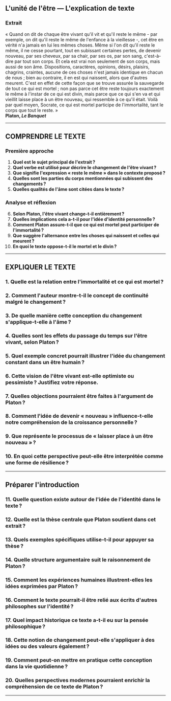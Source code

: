 ## L'unité de l'être — L'explication de texte

### Extrait
« Quand on dit de chaque être vivant qu'il vit et qu'il reste le même - par exemple, on dit qu'il reste le même de l'enfance à la vieillesse -, cet être en vérité n'a jamais en lui les mêmes choses. Même si l'on dit qu'il reste le même, il ne cesse pourtant, tout en subissant certaines pertes, de devenir nouveau, par ses cheveux, par sa chair, par ses os, par son sang, c'est-à-dire par tout son corps. Et cela est vrai non seulement de son corps, mais aussi de son âme. Dispositions, caractères, opinions, désirs, plaisirs, chagrins, craintes, aucune de ces choses n'est jamais identique en chacun de nous ; bien au contraire, il en est qui naissent, alors que d'autres meurent. C'est en effet de cette façon que se trouve assurée la sauvegarde de tout ce qui est mortel ; non pas parce cet être reste toujours exactement le même à l'instar de ce qui est divin, mais parce que ce qui s'en va et qui vieillit laisse place à un être nouveau, qui ressemble à ce qu'il était. Voilà par quel moyen, Socrate, ce qui est mortel participe de l'immortalité, tant le corps que tout le reste. »  
**Platon, *Le Banquet***

---

## COMPRENDRE LE TEXTE

### Première approche

1. **Quel est le sujet principal de l'extrait ?**  
2. **Quel verbe est utilisé pour décrire le changement de l'être vivant ?**  
3. **Que signifie l'expression « reste le même » dans le contexte proposé ?**  
4. **Quelles sont les parties du corps mentionnées qui subissent des changements ?**  
5. **Quelles qualités de l'âme sont citées dans le texte ?**

### Analyse et réflexion

6. **Selon Platon, l'être vivant change-t-il entièrement ?**  
7. **Quelles implications cela a-t-il pour l'idée d'identité personnelle ?**  
8. **Comment Platon assure-t-il que ce qui est mortel peut participer de l'immortalité ?**  
9. **Que suggère l'alternance entre les choses qui naissent et celles qui meurent ?**  
10. **En quoi le texte oppose-t-il le mortel et le divin ?**

---

## EXPLIQUER LE TEXTE

### 1. Quelle est la relation entre l'immortalité et ce qui est mortel ?  
### 2. Comment l'auteur montre-t-il le concept de continuité malgré le changement ?  
### 3. De quelle manière cette conception du changement s'applique-t-elle à l'âme ?  
### 4. Quelles sont les effets du passage du temps sur l'être vivant, selon Platon ?  
### 5. Quel exemple concret pourrait illustrer l'idée du changement constant dans un être humain ?  

### 6. Cette vision de l'être vivant est-elle optimiste ou pessimiste ? Justifiez votre réponse.  
### 7. Quelles objections pourraient être faites à l'argument de Platon ?  
### 8. Comment l'idée de devenir « nouveau » influence-t-elle notre compréhension de la croissance personnelle ?  
### 9. Que représente le processus de « laisser place à un être nouveau » ?  
### 10. En quoi cette perspective peut-elle être interprétée comme une forme de résilience ?

---

## Préparer l'introduction

### 11. Quelle question existe autour de l'idée de l'identité dans le texte ?  
### 12. Quelle est la thèse centrale que Platon soutient dans cet extrait ?  
### 13. Quels exemples spécifiques utilise-t-il pour appuyer sa thèse ?  
### 14. Quelle structure argumentaire suit le raisonnement de Platon ?  
### 15. Comment les expériences humaines illustrent-elles les idées exprimées par Platon ?

### 16. Comment le texte pourrait-il être relié aux écrits d'autres philosophes sur l'identité ?  
### 17. Quel impact historique ce texte a-t-il eu sur la pensée philosophique ?  
### 18. Cette notion de changement peut-elle s'appliquer à des idées ou des valeurs également ?  
### 19. Comment peut-on mettre en pratique cette conception dans la vie quotidienne ?  
### 20. Quelles perspectives modernes pourraient enrichir la compréhension de ce texte de Platon ?

---